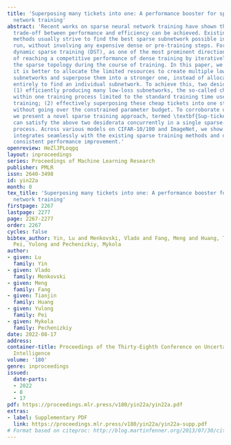 ```yaml
---
title: 'Superposing many tickets into one: A performance booster for sparse neural
  network training'
abstract: 'Recent works on sparse neural network training have shown that a compelling
  trade-off between performance and efficiency can be achieved. Existing sparse training
  methods usually strive to find the best sparse subnetwork possible in one single
  run, without involving any expensive dense or pre-training steps. For instance,
  dynamic sparse training (DST), as one of the most prominent directions,  is capable
  of reaching a competitive performance of dense training by iteratively evolving
  the sparse topology during the course of training. In this paper, we argue that
  it is better to allocate the limited resources to create multiple low-loss sparse
  subnetworks and superpose them into a stronger one, instead of allocating all resources
  entirely to find an individual subnetwork. To achieve this, two desiderata are required:
  (1) efficiently producing many low-loss subnetworks, the so-called cheap tickets,
  within one training process limited to the standard training time used in dense
  training; (2) effectively superposing these cheap tickets into one stronger subnetwork
  without going over the constrained parameter budget. To corroborate our conjecture,
  we present a novel sparse training approach, termed \textbf{Sup-tickets}, which
  can satisfy the above two desiderata concurrently in a single sparse-to-sparse training
  process. Across various models on CIFAR-10/100 and ImageNet, we show that Sup-tickets
  integrates seamlessly with the existing sparse training methods and demonstrates
  consistent performance improvement.'
openreview: HeZlJPLoqgq
layout: inproceedings
series: Proceedings of Machine Learning Research
publisher: PMLR
issn: 2640-3498
id: yin22a
month: 0
tex_title: 'Superposing many tickets into one: A performance booster for sparse neural
  network training'
firstpage: 2267
lastpage: 2277
page: 2267-2277
order: 2267
cycles: false
bibtex_author: Yin, Lu and Menkovski, Vlado and Fang, Meng and Huang, Tianjin and
  Pei, Yulong and Pechenizkiy, Mykola
author:
- given: Lu
  family: Yin
- given: Vlado
  family: Menkovski
- given: Meng
  family: Fang
- given: Tianjin
  family: Huang
- given: Yulong
  family: Pei
- given: Mykola
  family: Pechenizkiy
date: 2022-08-17
address:
container-title: Proceedings of the Thirty-Eighth Conference on Uncertainty in Artificial
  Intelligence
volume: '180'
genre: inproceedings
issued:
  date-parts:
  - 2022
  - 8
  - 17
pdf: https://proceedings.mlr.press/v180/yin22a/yin22a.pdf
extras:
- label: Supplementary PDF
  link: https://proceedings.mlr.press/v180/yin22a/yin22a-supp.pdf
# Format based on citeproc: http://blog.martinfenner.org/2013/07/30/citeproc-yaml-for-bibliographies/
---
```

